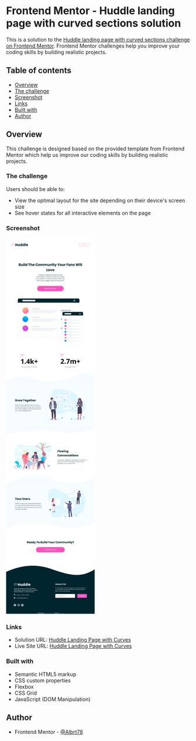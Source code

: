# Frontend Mentor - Huddle landing page with curved sections solution

This is a solution to the [Huddle landing page with curved sections challenge on Frontend Mentor](https://www.frontendmentor.io/challenges/huddle-landing-page-with-curved-sections-5ca5ecd01e82137ec91a50f2). Frontend Mentor challenges help you improve your coding skills by building realistic projects.

## Table of contents

-   [Overview](#overview)
-   [The challenge](#the-challenge)
-   [Screenshot](#screenshot)
-   [Links](#links)
-   [Built with](#built-with)
-   [Author](#author)

## Overview

This challenge is designed based on the provided template from Frontend Mentor which help us improve our coding skills by building realistic projects.

### The challenge

Users should be able to:

-   View the optimal layout for the site depending on their device's screen size
-   See hover states for all interactive elements on the page

### Screenshot

![Huddle Landing Page](./screenshot/Huddle_landing_page_with_curved_sections_screenshot.png)

### Links

-   Solution URL: [Huddle Landing Page with Curves](https://github.com/Albrt78/HuddleLandingPagewithCurvedSections.github.io)
-   Live Site URL: [Huddle Landing Page with Curves](https://albrt78.github.io/HuddleLandingPagewithCurvedSections.github.io/)

### Built with

-   Semantic HTML5 markup
-   CSS custom properties
-   Flexbox
-   CSS Grid
-   JavaScript (DOM Manipulation)

## Author

-   Frontend Mentor - [@Albrt78](https://www.frontendmentor.io/profile/Albrt78)
